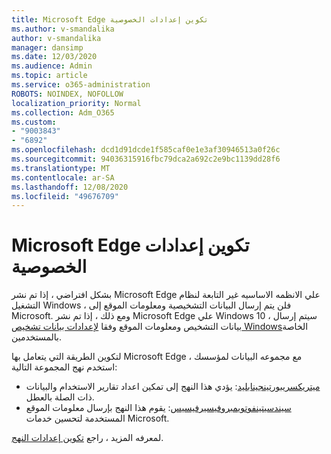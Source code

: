```yaml
---
title: Microsoft Edge تكوين إعدادات الخصوصية
ms.author: v-smandalika
author: v-smandalika
manager: dansimp
ms.date: 12/03/2020
ms.audience: Admin
ms.topic: article
ms.service: o365-administration
ROBOTS: NOINDEX, NOFOLLOW
localization_priority: Normal
ms.collection: Adm_O365
ms.custom:
- "9003843"
- "6892"
ms.openlocfilehash: dcd1d91dcde1f585caf0e1e3af30946513a0f26c
ms.sourcegitcommit: 94036315916fbc79dca2a692c2e9bc1139dd28f6
ms.translationtype: MT
ms.contentlocale: ar-SA
ms.lasthandoff: 12/08/2020
ms.locfileid: "49676709"
---
```

# <a name="microsoft-edge-configure-privacy-settings"></a>Microsoft Edge تكوين إعدادات الخصوصية

بشكل افتراضي ، إذا تم نشر Microsoft Edge علي الانظمه الاساسيه غير التابعة لنظام التشغيل Windows ، فلن يتم إرسال البيانات التشخيصية ومعلومات الموقع إلى Microsoft. ومع ذلك ، إذا تم نشر Microsoft Edge علي Windows 10 ، سيتم إرسال بيانات التشخيص ومعلومات الموقع وفقا [لإعدادات بيانات تشخيص Windows](https://docs.microsoft.com/windows/privacy/configure-windows-diagnostic-data-in-your-organization)الخاصة بالمستخدمين.

لتكوين الطريقة التي يتعامل بها Microsoft Edge مع مجموعه البيانات لمؤسسك ، استخدم نهج المجموعة التالية:
- [ميتريكسريبورتينجينابليد](https://docs.microsoft.com/DeployEdge/microsoft-edge-policies#metricsreportingenabled): يؤدي هذا النهج إلى تمكين اعداد تقارير الاستخدام والبيانات ذات الصلة بالعطل.
- [سيندسيتينفوتويمبروفيسيرفيسيس](https://docs.microsoft.com/DeployEdge/microsoft-edge-policies#sendsiteinfotoimproveservices): يقوم هذا النهج بإرسال معلومات الموقع المستخدمة لتحسين خدمات Microsoft.

لمعرفه المزيد ، راجع [تكوين إعدادات النهج](https://docs.microsoft.com/deployedge/microsoft-edge-enterprise-privacy-settings#configure-policy-settings).